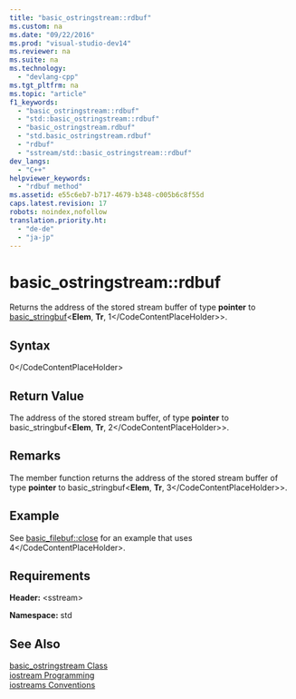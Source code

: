 ```yaml
---
title: "basic_ostringstream::rdbuf"
ms.custom: na
ms.date: "09/22/2016"
ms.prod: "visual-studio-dev14"
ms.reviewer: na
ms.suite: na
ms.technology: 
  - "devlang-cpp"
ms.tgt_pltfrm: na
ms.topic: "article"
f1_keywords: 
  - "basic_ostringstream::rdbuf"
  - "std::basic_ostringstream::rdbuf"
  - "basic_ostringstream.rdbuf"
  - "std.basic_ostringstream.rdbuf"
  - "rdbuf"
  - "sstream/std::basic_ostringstream::rdbuf"
dev_langs: 
  - "C++"
helpviewer_keywords: 
  - "rdbuf method"
ms.assetid: e55c6eb7-b717-4679-b348-c005b6c8f55d
caps.latest.revision: 17
robots: noindex,nofollow
translation.priority.ht: 
  - "de-de"
  - "ja-jp"
---
```

# basic_ostringstream::rdbuf
Returns the address of the stored stream buffer of type **pointer** to [basic_stringbuf](../vs140/basic_stringbuf-class.md)<**Elem**, **Tr**, <CodeContentPlaceHolder>1\</CodeContentPlaceHolder>>.  
  
## Syntax  
  
<CodeContentPlaceHolder>0\</CodeContentPlaceHolder>  
## Return Value  
 The address of the stored stream buffer, of type **pointer** to basic_stringbuf<**Elem**, **Tr**, <CodeContentPlaceHolder>2\</CodeContentPlaceHolder>>.  
  
## Remarks  
 The member function returns the address of the stored stream buffer of type **pointer** to basic_stringbuf<**Elem**, **Tr**, <CodeContentPlaceHolder>3\</CodeContentPlaceHolder>>.  
  
## Example  
 See [basic_filebuf::close](../vs140/basic_filebuf--close.md) for an example that uses <CodeContentPlaceHolder>4\</CodeContentPlaceHolder>.  
  
## Requirements  
 **Header:** \<sstream>  
  
 **Namespace:** std  
  
## See Also  
 [basic_ostringstream Class](../vs140/basic_ostringstream-class.md)   
 [iostream Programming](../vs140/iostream-programming.md)   
 [iostreams Conventions](../vs140/iostreams-conventions.md)